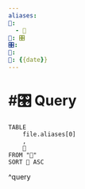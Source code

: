```yaml
---
aliases: 
📁:
  - 🔢
🔢: 🎛️
🎛️: 
🔀: 
📅: {{date}}
---
```

# #🎛️ Query

```dataview
TABLE
	file.aliases[0]
	,
	📅
FROM "📁"
SORT 📅 ASC
```

^query